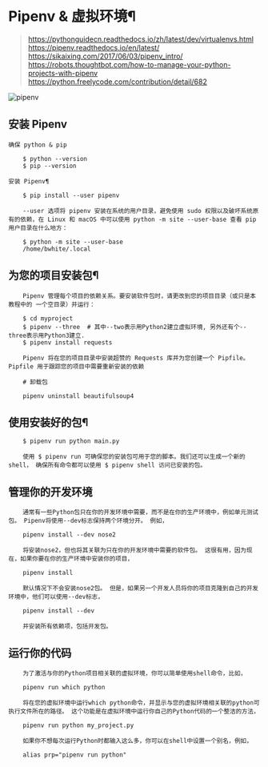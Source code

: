 # Pipenv & 虚拟环境¶
> https://pythonguidecn.readthedocs.io/zh/latest/dev/virtualenvs.html  
> https://pipenv.readthedocs.io/en/latest/  
> https://sikaixing.com/2017/06/03/pipenv_intro/  
> https://robots.thoughtbot.com/how-to-manage-your-python-projects-with-pipenv  
> https://python.freelycode.com/contribution/detail/682  

![pipenv](http://7sbqvw.com1.z0.glb.clouddn.com/github/python/pipenv.jpg)

## 安装 Pipenv
```
确保 python & pip

    $ python --version
    $ pip --version

安装 Pipenv¶

    $ pip install --user pipenv

    --user 选项将 pipenv 安装在系统的用户目录，避免使用 sudo 权限以及破坏系统原有的依赖，在 Linux 和 macOS 中可以使用 python -m site --user-base 查看 pip 用户目录在什么地方：
    
    $ python -m site --user-base
    /home/bwhite/.local
```

## 为您的项目安装包¶
```
    Pipenv 管理每个项目的依赖关系。要安装软件包时，请更改到您的项目目录（或只是本教程中的 一个空目录）并运行：

    $ cd myproject
    $ pipenv --three  # 其中--two表示用Python2建立虚拟环境, 另外还有个--three表示用Python3建立. 
    $ pipenv install requests

    Pipenv 将在您的项目目录中安装超赞的 Requests 库并为您创建一个 Pipfile。 Pipfile 用于跟踪您的项目中需要重新安装的依赖

    # 卸载包

    pipenv uninstall beautifulsoup4
```

## 使用安装好的包¶
```
    $ pipenv run python main.py

    使用 $ pipenv run 可确保您的安装包可用于您的脚本。我们还可以生成一个新的 shell， 确保所有命令都可以使用 $ pipenv shell 访问已安装的包。
```

## 管理你的开发环境
```
    通常有一些Python包只在你的开发环境中需要，而不是在你的生产环境中，例如单元测试包。 Pipenv将使用--dev标志保持两个环境分开。 例如，

    pipenv install --dev nose2

    将安装nose2，但也将其关联为只在你的开发环境中需要的软件包。 这很有用，因为现在，如果你要在你的生产环境中安装你的项目，

    pipenv install

    默认情况下不会安装nose2包。 但是，如果另一个开发人员将你的项目克隆到自己的开发环境中，他们可以使用--dev标志，

    pipenv install --dev

    并安装所有依赖项，包括开发包。
```

## 运行你的代码
```
    为了激活与你的Python项目相关联的虚拟环境，你可以简单使用shell命令，比如，

    pipenv run which python

    将在您的虚拟环境中运行which python命令，并显示与您的虚拟环境相关联的python可执行文件所在的路径。 这个功能是在虚拟环境中运行你自己的Python代码的一个整洁的方法，

    pipenv run python my_project.py

    如果你不想每次运行Python时都输入这么多，你可以在shell中设置一个别名，例如，

    alias prp="pipenv run python"
```



